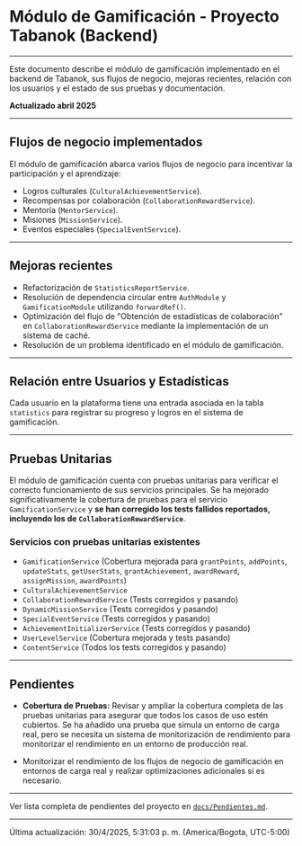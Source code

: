 # Módulo de Gamificación - Proyecto Tabanok (Backend)

---

Este documento describe el módulo de gamificación implementado en el backend de Tabanok, sus flujos de negocio, mejoras recientes, relación con los usuarios y el estado de sus pruebas y documentación.

**Actualizado abril 2025**

---

## Flujos de negocio implementados

El módulo de gamificación abarca varios flujos de negocio para incentivar la participación y el aprendizaje:

*   Logros culturales (`CulturalAchievementService`).
*   Recompensas por colaboración (`CollaborationRewardService`).
*   Mentoría (`MentorService`).
*   Misiones (`MissionService`).
*   Eventos especiales (`SpecialEventService`).

---

## Mejoras recientes

*   Refactorización de `StatisticsReportService`.
*   Resolución de dependencia circular entre `AuthModule` y `GamificationModule` utilizando `forwardRef()`.
*   Optimización del flujo de "Obtención de estadísticas de colaboración" en `CollaborationRewardService` mediante la implementación de un sistema de caché.
*   Resolución de un problema identificado en el módulo de gamificación.

---

## Relación entre Usuarios y Estadísticas

Cada usuario en la plataforma tiene una entrada asociada en la tabla `statistics` para registrar su progreso y logros en el sistema de gamificación.

---

## Pruebas Unitarias

El módulo de gamificación cuenta con pruebas unitarias para verificar el correcto funcionamiento de sus servicios principales. Se ha mejorado significativamente la cobertura de pruebas para el servicio `GamificationService` y **se han corregido los tests fallidos reportados, incluyendo los de `CollaborationRewardService`**.

### Servicios con pruebas unitarias existentes

*   `GamificationService` (Cobertura mejorada para `grantPoints`, `addPoints`, `updateStats`, `getUserStats`, `grantAchievement`, `awardReward`, `assignMission`, `awardPoints`)
*   `CulturalAchievementService`
*   `CollaborationRewardService` (Tests corregidos y pasando)
*   `DynamicMissionService` (Tests corregidos y pasando)
*   `SpecialEventService` (Tests corregidos y pasando)
*   `AchievementInitializerService` (Tests corregidos y pasando)
*   `UserLevelService` (Cobertura mejorada y tests pasando)
*   `ContentService` (Todos los tests corregidos y pasando)

---

## Pendientes

*   **Cobertura de Pruebas:** Revisar y ampliar la cobertura completa de las pruebas unitarias para asegurar que todos los casos de uso estén cubiertos. Se ha añadido una prueba que simula un entorno de carga real, pero se necesita un sistema de monitorización de rendimiento para monitorizar el rendimiento en un entorno de producción real.
  - Monitorizar el rendimiento de los flujos de negocio de gamificación en entornos de carga real y realizar optimizaciones adicionales si es necesario.

---

Ver lista completa de pendientes del proyecto en [`docs/Pendientes.md`](./Pendientes.md).

---

Última actualización: 30/4/2025, 5:31:03 p. m. (America/Bogota, UTC-5:00)
